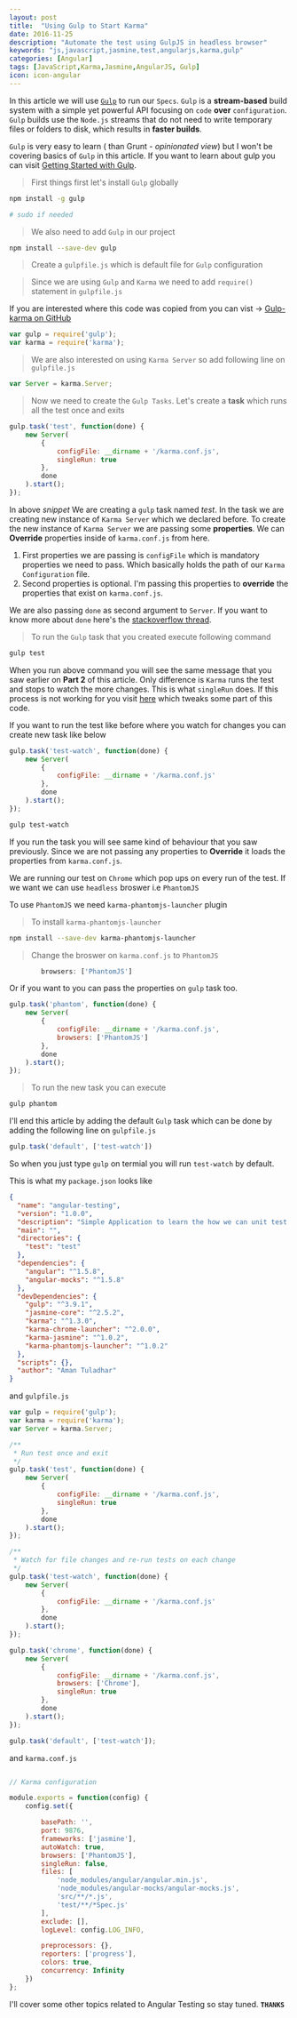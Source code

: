 ```yaml
---
layout: post
title:  "Using Gulp to Start Karma"
date: 2016-11-25
description: "Automate the test using GulpJS in headless browser"
keywords: "js,javascript,jasmine,test,angularjs,karma,gulp"
categories: [Angular]
tags: [JavaScript,Karma,Jasmine,AngularJS, Gulp]
icon: icon-angular
---
```


In this article we will use [`Gulp`](http://gulpjs.com/) to run our `Specs`. `Gulp` is a **stream-based** build system with a simple yet powerful API focusing on `code` **over** `configuration`. `Gulp` builds use the `Node.js` streams that do not need to write temporary files or folders to disk, which results in **faster builds**.

`Gulp` is very easy to learn ( than Grunt - *opinionated view*) but I won't be covering basics of `Gulp` in this article. If you want to learn about gulp you can visit [Getting Started with Gulp](https://css-tricks.com/gulp-for-beginners/).

> First things first let's install `Gulp` globally

```bash
npm install -g gulp

# sudo if needed
```

> We also need to add `Gulp` in our project

```bash
npm install --save-dev gulp
```

> Create a `gulpfile.js` which is default file for `Gulp` configuration

> Since we are using `Gulp` and `Karma` we need to add `require()` statement in `gulpfile.js`

If you are interested where this code was copied from you can vist -> [Gulp-karma on GitHub](https://github.com/karma-runner/gulp-karma)

```javascript
var gulp = require('gulp');
var karma = require('karma');
```
> We are also interested on using `Karma Server` so add following line on `gulpfile.js`

```javascript
var Server = karma.Server;
```

> Now we need to create the `Gulp Tasks`. Let's create a **task** which runs all the test once and exits

```javascript
gulp.task('test', function(done) {
    new Server( 
        { 
            configFile: __dirname + '/karma.conf.js', 
            singleRun: true 
        }, 
        done 
    ).start();
});
```

In above *snippet* We are creating a `gulp` task named *test*. In the task we are creating new instance of `Karma Server` which we declared before.
To create the new instance of `Karma Server` we are passing some **properties**. We can **Override** properties inside of `karma.conf.js` from here.

1. First properties we are passing is `configFile` which is mandatory properties we need to pass. Which basically holds the path of our `Karma Configuration` file.
2. Second properties is optional. I'm passing this properties to **override** the properties that exist on `karma.conf.js`.

We are also passing `done` as second argument to `Server`. If you want to know more about `done` here's the [stackoverflow thread](http://stackoverflow.com/questions/29694425/what-does-gulp-done-method-do).

> To run the `Gulp` task that you created execute following command

```bash
gulp test
```

When you run above command you will see the same message that you saw earlier on **Part 2** of this article. Only difference is `Karma` runs the test and stops to watch the more changes. This is what `singleRun` does.
If this process is not working for you visit [here](http://www.bendangelo.me/javascript/2015/11/14/simple-karma-task-for-gulp.html) which tweaks some part of this code.

If you want to run the test like before where you watch for changes you can create new task like below

```javascript
gulp.task('test-watch', function(done) {
    new Server(
        {
            configFile: __dirname + '/karma.conf.js'
        },
        done
    ).start();
});
```

```bash
gulp test-watch
```
If you run the task you will see same kind of behaviour that you saw previously. Since we are not passing any properties to **Override** it loads the properties from `karma.conf.js`.

We are running our test on `Chrome` which pop ups on every run of the test. If we want we can use `headless` broswer i.e `PhantomJS`


To use `PhantomJS` we need `karma-phantomjs-launcher` plugin

> To install `karma-phantomjs-launcher`

```bash
npm install --save-dev karma-phantomjs-launcher
```

> Change the broswer on `karma.conf.js` to `PhantomJS`

```javascript
        browsers: ['PhantomJS']
```

Or if you want to you can pass the properties on `gulp` task too.

```javascript
gulp.task('phantom', function(done) {
    new Server(
        {
            configFile: __dirname + '/karma.conf.js',
            browsers: ['PhantomJS']
        },
        done
    ).start();
});
```

> To run the new task you can execute

```bash
gulp phantom
```

I'll end this article by adding the default `Gulp` task which can be done by adding the following line on `gulpfile.js`

```javascript
gulp.task('default', ['test-watch'])
```

So when you just type `gulp` on termial you will run `test-watch` by default.

This is what my `package.json` looks like

```json
{
  "name": "angular-testing",
  "version": "1.0.0",
  "description": "Simple Application to learn the how we can unit test AngularJS application",
  "main": "",
  "directories": {
    "test": "test"
  },
  "dependencies": {
    "angular": "^1.5.8",
    "angular-mocks": "^1.5.8"
  },
  "devDependencies": {
    "gulp": "^3.9.1",
    "jasmine-core": "^2.5.2",
    "karma": "^1.3.0",
    "karma-chrome-launcher": "^2.0.0",
    "karma-jasmine": "^1.0.2",
    "karma-phantomjs-launcher": "^1.0.2"
  },
  "scripts": {},
  "author": "Aman Tuladhar"
}
```

and `gulpfile.js`

```javascript
var gulp = require('gulp');
var karma = require('karma');
var Server = karma.Server;

/**
 * Run test once and exit
 */
gulp.task('test', function(done) {
    new Server(
        {
            configFile: __dirname + '/karma.conf.js',
            singleRun: true
        },
        done
    ).start();
});

/**
 * Watch for file changes and re-run tests on each change
 */
gulp.task('test-watch', function(done) {
    new Server(
        {
            configFile: __dirname + '/karma.conf.js'
        },
        done
    ).start();
});

gulp.task('chrome', function(done) {
    new Server(
        {
            configFile: __dirname + '/karma.conf.js',
            browsers: ['Chrome'],
            singleRun: true
        },
        done
    ).start();
});

gulp.task('default', ['test-watch']);
```

and `karma.conf.js`

```javascript

// Karma configuration

module.exports = function(config) {
    config.set({

        basePath: '',
        port: 9876,
        frameworks: ['jasmine'],
        autoWatch: true,
        browsers: ['PhantomJS'],
        singleRun: false,
        files: [
            'node_modules/angular/angular.min.js',
            'node_modules/angular-mocks/angular-mocks.js',
            'src/**/*.js',
            'test/**/*Spec.js'
        ],
        exclude: [],
        logLevel: config.LOG_INFO,

        preprocessors: {},
        reporters: ['progress'],
        colors: true,
        concurrency: Infinity
    })
};

```

I'll cover some other topics related to Angular Testing so stay tuned. **`THANKS`**










